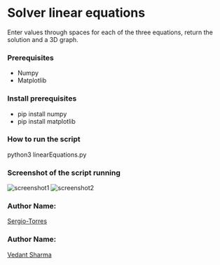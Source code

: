 <h1>Solver linear equations</h1>

<p>Enter values through spaces for each of the three equations, return the solution and a 3D graph.</p>

<h3>Prerequisites</h3>
<ul>
  <li>Numpy</li>
  <li>Matplotlib</li>
</ul>

<h3>Install prerequisites</h3>
<ul>
  <li>pip install numpy</li>
  <li>pip install matplotlib</li>
</ul>

<h3>How to run the script</h3>
<p>python3 linearEquations.py</p>

<h3>Screenshot of the script running</h3>

![screenshot1](https://user-images.githubusercontent.com/76462037/141659586-13865df9-f853-4dd5-9bae-a2e32f9ec8ef.jpeg)
![screenshot2](https://user-images.githubusercontent.com/76462037/141659827-c4bd9b90-5f45-4eba-9f3c-f5b679c07c75.png)

<h3><b>Author Name: </b></h3> <a href="https://github.com/Sergio-Torres">Sergio-Torres</a>

<h3><b>Author Name: </b></h3> <a href="https://github.com/ItzDemonVG">Vedant Sharma</a>
